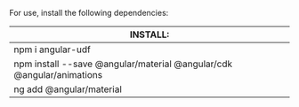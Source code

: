 For use, install the following dependencies:

| INSTALL:                                                              |
| --------------------------------------------------------------------- |
| npm i angular-udf                                                     |
| npm install --save @angular/material @angular/cdk @angular/animations |
| ng add @angular/material                                              |

